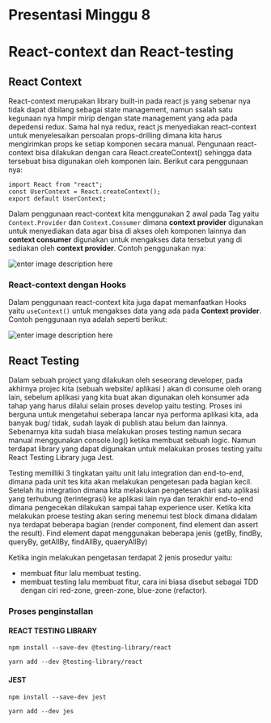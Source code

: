 

# Presentasi Minggu 8 
# React-context dan React-testing

## React Context

React-context merupakan library built-in pada react js yang sebenar nya tidak dapat dibilang sebagai state management, namun ssalah satu kegunaan nya hmpir mirip dengan state management yang ada pada depedensi redux. Sama hal nya redux, react js menyediakan react-context untuk menyelesaikan persoalan props-drilling dimana kita harus mengirimkan props ke setiap komponen secara manual. Pengunaan react-context bisa dilakukan dengan cara React.createContext() sehingga data tersebuat bisa digunakan oleh komponen lain. Berikut cara penggunaan nya: 

    import React from "react"; 
    const UserContext = React.createContext(); 
    export default UserContext;
Dalam penggunaan react-context kita menggunakan 2 awal pada Tag yaitu  `Context.Provider` dan `Context.Consumer` dimana **context provider** digunakan untuk menyediakan data agar bisa di akses oleh komponen lainnya dan **context consumer** digunakan untuk mengakses data tersebut yang di sediakan oleh **context provider**. Contoh penggunakan nya: 

![enter image description here](https://i.postimg.cc/NfZW9gS9/image.png)




### React-context dengan Hooks
Dalam penggunaan react-context kita juga dapat memanfaatkan Hooks yaitu `useContext()` untuk mengakses data yang ada pada **Context provider**. Contoh penggunaan nya adalah seperti berikut:

![enter image description here](https://i.postimg.cc/PJMf2CDq/image.png)
## React Testing
Dalam sebuah project yang dilakukan oleh seseorang developer, pada akhirnya projec kita (sebuah website/ aplikasi ) akan di consume oleh orang lain, sebelum aplikasi yang kita buat akan digunakan oleh konsumer ada tahap yang harus dilalui selain proses develop yaitu testing. Proses ini berguna untuk mengetahui seberapa lancar nya performa aplikasi kita, ada banyak bug/ tidak, sudah layak di publish atau belum dan lainnya. Sebenarnya kita sudah biasa melakukan proses testing namun secara manual menggunakan console.log() ketika membuat sebuah logic. Namun terdapat library yang dapat digunakan untuk melakukan proses testing yaitu React Testing Library juga Jest.

Testing memilliki 3 tingkatan yaitu unit lalu integration dan end-to-end, dimana pada unit tes kita akan melakukan pengetesan pada bagian kecil. Setelah itu integration dimana kita melakukan pengetesan dari satu aplikasi yang terhubung (terintegrasi) ke aplikasi lain nya dan terakhir end-to-end dimana pengecekan dilakukan sampai tahap experience user. Ketika kita melakukan proese testing akan sering menemui test block dimana didalam nya terdapat beberapa bagian (render component, find element dan assert the result). Find element dapat menggunakan beberapa jenis (getBy, findBy, queryBy, getAllBy, findAllBy, quaeryAllBy)

 Ketika ingin melakukan pengetasan terdapat 2 jenis prosedur yaitu:

 -  membuat fitur lalu membuat testing.  
 -  membuat testing lalu
   membuat fitur, cara ini biasa disebut sebagai TDD dengan ciri
   red-zone, green-zone, blue-zone (refactor).
### Proses penginstallan
#### REACT TESTING LIBRARY

    npm install --save-dev @testing-library/react
    
    yarn add --dev @testing-library/react

#### JEST

    npm install --save-dev jest
    
    yarn add --dev jes




